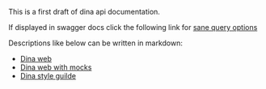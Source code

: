 This is a first draft of dina api documentation.

If displayed in swagger docs click the following link for [sane query options](/docs/?docExpansion=false&defaultModelRendering=model&defaultModelExpandDepth=0)

Descriptions like below can be written in markdown:
  * [Dina web](https://alpha-cm.dina-web.net/login)
  * [Dina web with mocks](https://alpha-cm-mock.dina-web.net/login)
  * [Dina style guilde](https://alpha-style.dina-web.net)

